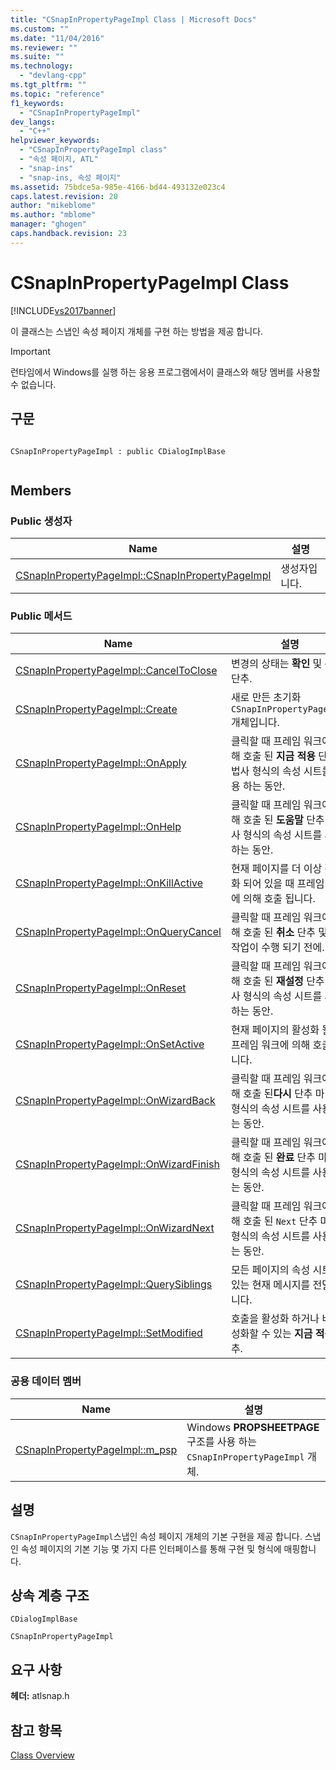 ```yaml
---
title: "CSnapInPropertyPageImpl Class | Microsoft Docs"
ms.custom: ""
ms.date: "11/04/2016"
ms.reviewer: ""
ms.suite: ""
ms.technology: 
  - "devlang-cpp"
ms.tgt_pltfrm: ""
ms.topic: "reference"
f1_keywords: 
  - "CSnapInPropertyPageImpl"
dev_langs: 
  - "C++"
helpviewer_keywords: 
  - "CSnapInPropertyPageImpl class"
  - "속성 페이지, ATL"
  - "snap-ins"
  - "snap-ins, 속성 페이지"
ms.assetid: 75bdce5a-985e-4166-bd44-493132e023c4
caps.latest.revision: 20
author: "mikeblome"
ms.author: "mblome"
manager: "ghogen"
caps.handback.revision: 23
---
```

# CSnapInPropertyPageImpl Class
[!INCLUDE[vs2017banner](../../assembler/inline/includes/vs2017banner.md)]

이 클래스는 스냅인 속성 페이지 개체를 구현 하는 방법을 제공 합니다.  
  
> [!IMPORTANT]
>  런타임에서 Windows를 실행 하는 응용 프로그램에서이 클래스와 해당 멤버를 사용할 수 없습니다.  
  
## 구문  
  
```  
  
CSnapInPropertyPageImpl : public CDialogImplBase  
  
```  
  
## Members  
  
### Public 생성자  
  
|Name|설명|  
|----------|--------|  
|[CSnapInPropertyPageImpl::CSnapInPropertyPageImpl](../Topic/CSnapInPropertyPageImpl::CSnapInPropertyPageImpl.md)|생성자입니다.|  
  
### Public 메서드  
  
|Name|설명|  
|----------|--------|  
|[CSnapInPropertyPageImpl::CancelToClose](../Topic/CSnapInPropertyPageImpl::CancelToClose.md)|변경의 상태는  **확인** 및  **취소** 단추.|  
|[CSnapInPropertyPageImpl::Create](../Topic/CSnapInPropertyPageImpl::Create.md)|새로 만든 초기화 `CSnapInPropertyPageImpl` 개체입니다.|  
|[CSnapInPropertyPageImpl::OnApply](../Topic/CSnapInPropertyPageImpl::OnApply.md)|클릭할 때 프레임 워크에 의해 호출 된  **지금 적용** 단추 마법사 형식의 속성 시트를 사용 하는 동안.|  
|[CSnapInPropertyPageImpl::OnHelp](../Topic/CSnapInPropertyPageImpl::OnHelp.md)|클릭할 때 프레임 워크에 의해 호출 된  **도움말** 단추 마법사 형식의 속성 시트를 사용 하는 동안.|  
|[CSnapInPropertyPageImpl::OnKillActive](../Topic/CSnapInPropertyPageImpl::OnKillActive.md)|현재 페이지를 더 이상 활성화 되어 있을 때 프레임 워크에 의해 호출 됩니다.|  
|[CSnapInPropertyPageImpl::OnQueryCancel](../Topic/CSnapInPropertyPageImpl::OnQueryCancel.md)|클릭할 때 프레임 워크에 의해 호출 된  **취소** 단추 및 취소 작업이 수행 되기 전에.|  
|[CSnapInPropertyPageImpl::OnReset](../Topic/CSnapInPropertyPageImpl::OnReset.md)|클릭할 때 프레임 워크에 의해 호출 된  **재설정** 단추 마법사 형식의 속성 시트를 사용 하는 동안.|  
|[CSnapInPropertyPageImpl::OnSetActive](../Topic/CSnapInPropertyPageImpl::OnSetActive.md)|현재 페이지의 활성화 될 때 프레임 워크에 의해 호출 됩니다.|  
|[CSnapInPropertyPageImpl::OnWizardBack](../Topic/CSnapInPropertyPageImpl::OnWizardBack.md)|클릭할 때 프레임 워크에 의해 호출 된**다시** 단추 마법사 형식의 속성 시트를 사용 하는 동안.|  
|[CSnapInPropertyPageImpl::OnWizardFinish](../Topic/CSnapInPropertyPageImpl::OnWizardFinish.md)|클릭할 때 프레임 워크에 의해 호출 된  **완료** 단추 마법사 형식의 속성 시트를 사용 하는 동안.|  
|[CSnapInPropertyPageImpl::OnWizardNext](../Topic/CSnapInPropertyPageImpl::OnWizardNext.md)|클릭할 때 프레임 워크에 의해 호출 된 `Next` 단추 마법사 형식의 속성 시트를 사용 하는 동안.|  
|[CSnapInPropertyPageImpl::QuerySiblings](../Topic/CSnapInPropertyPageImpl::QuerySiblings.md)|모든 페이지의 속성 시트에 있는 현재 메시지를 전달합니다.|  
|[CSnapInPropertyPageImpl::SetModified](../Topic/CSnapInPropertyPageImpl::SetModified.md)|호출을 활성화 하거나 비활성화할 수 있는  **지금 적용** 단추.|  
  
### 공용 데이터 멤버  
  
|Name|설명|  
|----------|--------|  
|[CSnapInPropertyPageImpl::m\_psp](../Topic/CSnapInPropertyPageImpl::m_psp.md)|Windows  **PROPSHEETPAGE** 구조를 사용 하는 `CSnapInPropertyPageImpl` 개체.|  
  
## 설명  
 `CSnapInPropertyPageImpl`스냅인 속성 페이지 개체의 기본 구현을 제공 합니다.  스냅인 속성 페이지의 기본 기능 몇 가지 다른 인터페이스를 통해 구현 및 형식에 매핑합니다.  
  
## 상속 계층 구조  
 `CDialogImplBase`  
  
 `CSnapInPropertyPageImpl`  
  
## 요구 사항  
 **헤더:**  atlsnap.h  
  
## 참고 항목  
 [Class Overview](../../atl/atl-class-overview.md)